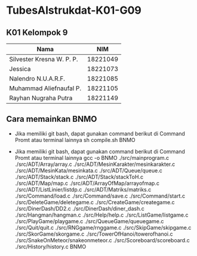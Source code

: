 # TubesAlstrukdat-K01-G09

## K01 Kelompok 9

| Nama | NIM |
| --- | --- |
| Silvester Kresna W. P. P. | 18221049 |
| Jessica | 18221073 |
| Nalendro N.U.A.R.F. | 18221085 |
| Muhammad Aliefnaufal P. | 18221105 |
| Rayhan Nugraha Putra | 18221149 |

## Cara memainkan BNMO
- Jika memiliki git bash, dapat gunakan command berikut di Command Promt atau terminal lainnya
sh compile.sh
BNMO

- Jika memiliki git bash, dapat gunakan command berikut di Command Promt atau terminal lainnya
gcc -o BNMO ./src/mainprogram.c ./src/ADT/Array/array.c ./src/ADT/MesinKarakter/mesinkarakter.c ./src/ADT/MesinKata/mesinkata.c ./src/ADT/Queue/queue.c ./src/ADT/Stack/stack.c ./src/ADT/Stack/stackToH.c ./src/ADT/Map/map.c ./src/ADT/ArrayOfMap/arrayofmap.c ./src/ADT/ListLinier/listdp.c ./src/ADT/Matriks/matriks.c ./src/Command/load.c ./src/Command/save.c ./src/Command/start.c ./src/DeleteGame/deletegame.c ./src/CreateGame/creategame.c ./src/DinerDash/DD2.c ./src/DinerDash/diner_dash.c ./src/Hangman/hangman.c ./src/Help/help.c ./src/ListGame/listgame.c ./src/PlayGame/playgame.c ./src/QueueGame/queuegame.c ./src/Quit/quit.c ./src/RNGgame/rnggame.c ./src/SkipGame/skipgame.c ./src/SkorGame/skorgame.c ./src/TowerOfHanoi/towerofhanoi.c ./src/SnakeOnMeteor/snakeonmeteor.c ./src/Scoreboard/scoreboard.c ./src/History/history.c
BNMO
